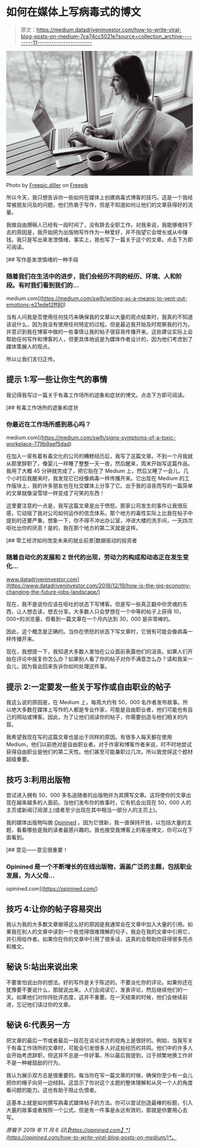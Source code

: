 # 如何在媒体上写病毒式的博文

> 原文：<https://medium.datadriveninvestor.com/how-to-write-viral-blog-posts-on-medium-7ce74cc5021e?source=collection_archive---------11----------------------->

![](img/285e74549a72ce14e1d8f7d868f66177.png)

Photo by [Freepic.diller](https://www.freepik.com/freepic-diller) on [Freepik](https://www.freepik.com/free-photo/young-business-typing-netbook-keyboard-listening-music_2455312.htm#page=1&query=girl%20typing&position=6)

所以今天，我只想告诉你一些如何在媒体上创建病毒式博客的技巧。这是一个我经常被朋友问及的问题，他们热衷于写作，但是不知道如何让他们的文章获得好的流量。

我做自由撰稿人已经有一段时间了，没有辞去全职工作。对我来说，我能够维持下去的原因是，我开始把为出版物写作作为一种爱好，并不指望它会增长或从中赚钱。我只是写出来发泄情绪，事实上，我也写了一篇关于这个的文章。点击下方即可阅读。

[](https://medium.com/swlh/writing-as-a-means-to-vent-out-emotions-e21ede12ff80) [## 写作是发泄情绪的一种手段

### 随着我们在生活中的进步，我们会经历不同的经历、环境、人和阶段。有时我们看到我们的…

medium.com](https://medium.com/swlh/writing-as-a-means-to-vent-out-emotions-e21ede12ff80) 

当有人问我是否使用任何技巧来确保我的文章以大量的观点结束时，我真的不知道该说什么，因为我没有使用任何特定的过程。但是最近我开始及时观察我的行为，并意识到我在博客中做的一些事情让我的帖子很容易传播开来。这些建议实际上会帮助任何写作和博客的人，但更具体地说是为媒体作者设计的，因为他们考虑到了媒体策展人的观点。

所以让我们言归正传。

## 提示 1:写一些让你生气的事情

我记得我写过一篇关于有毒工作场所的迹象和症状的博文。点击下方即可阅读。

[](https://medium.com/swlh/signs-symptoms-of-a-toxic-workplace-779b9aef5dad) [## 有毒工作场所的迹象和症状

### 你最近在工作场所感到恶心吗？

medium.com](https://medium.com/swlh/signs-symptoms-of-a-toxic-workplace-779b9aef5dad) 

在加入一家有着有毒文化的公司的糟糕经历后，我写了这篇文章。不到一个月我就从那里辞职了，像婴儿一样睡了整整一天一夜，然后醒来，周末开始写这篇作品。我用了大概 45 分钟就完成了，把它贴在了 Medium 上，然后又睡了一会儿。几个小时后我醒来时，我发现它已经像病毒一样传播开来。它出现在 Medium 的工作版块上，我的许多朋友也在社交媒体上分享了它。出于我的沮丧而写的一篇简单的文章就像滚雪球一样变成了可笑的东西！

这里要注意的一点是，我写这篇文章是出于愤怒。那家公司发生的事件让我很反感，它动摇了我对公司如何运作的信念体系。那个地方的毒性实际上比我在帖子中提到的还要严重。想象一下，你不得不冲出办公室，冲进大楼的洗手间，一天四次呕吐出你的厌恶！是的，我在那个地方的第二天就是这样。

[](https://www.datadriveninvestor.com/2018/12/19/how-is-the-gig-economy-changing-the-future-jobs-landscape/) [## 零工经济如何改变未来的就业前景|数据驱动的投资者

### 随着自动化的发展和 Z 世代的出现，劳动力的构成和动态正在发生变化…

www.datadriveninvestor.com](https://www.datadriveninvestor.com/2018/12/19/how-is-the-gig-economy-changing-the-future-jobs-landscape/) 

现在，我不是说你应该在呕吐的状态下写博客。但是写一些真正戳中你灵魂的东西，让人想去读，想去分享。大多数人只会梦想在一个中等的帖子上获得 10，000+的浏览量，但看到一篇文章在一个月内达到 30，000 是非常棒的。

因此，这个概念是正确的。当你在愤怒的状态下写文章时，它很有可能会像病毒一样传播开来。

现在，我想提一下，我知道大多数人害怕在公众面前表露他们的沮丧。如果人们开始在评论中报复你怎么办？如果别人看了你的帖子对你不满意怎么办？请和我呆一会儿，因为我会回来告诉你如何处理这件事。

## 提示 2:一定要发一些关于写作或自由职业的帖子

我这么说的原因是，在 Medium 上，每周大约有 50，000 名作者发布故事。所以绝大多数在媒体上写作的人都是专业作家，可能是自由职业者，他们可能也有自己的网站或博客。因此，为了让他们阅读你的帖子，你需要创造与他们相关的内容。

我希望我现在写的这篇文章也是出于同样的原因。有很多人每天都在使用 Medium，他们以前绝对是自由职业者。对于作家和博客作者来说，时不时地尝试获得自由职业是他们的第二天性。他们甚至可能兼职过几次。所以我觉得这个题材超级重要。

## 技巧 3:利用出版物

尝试进入拥有 50，000 多名追随者的出版物并为其撰写文章。这将使你的文章出现在越来越多的人面前。当他们发布你的故事时，它有机会出现在 50，000 人的主页或新闻订阅源上(或者至少出现在其中相当一部分人的主页上)。

我的媒体出版物叫做 [Opinined](https://medium.com/opinined) 。因为它很新，我一直保持开放，以包括大量的主题，看看哪些是我的读者最感兴趣的。我也接受我博客上的客座博文，你可以在下面看到。

[](https://opinined.com/) [## 意见——意见很重要！

### Opinined 是一个不断增长的在线出版物，涵盖广泛的主题，包括职业发展，为人父母…

opinined.com](https://opinined.com/) 

## 技巧 4:让你的帖子容易突出

我认为我的大多数文章做得这么好的原因是我通常会在文章中加入大量的引用。如果我在别人的文章中读到一个我觉得很难理解的句子，我会在我的文章中引用它，并引用给作者。如果你在你的文章中引用了很多话，这真的会帮助你获得很多亮点和推文。

## 秘诀 5:站出来说出来

不要害怕说出你的想法。好的写作是关于陈述的。不要淡化你的评论。如果你还在犹豫要不要说什么，那就说出来。人们会阅读它，发表评论，然后继续他们的一天。如果他们对你持批评态度，这并不重要。在一天结束的时候，他们会继续前进，忘记他们读过你的文章。

## 秘诀 6:代表另一方

把文章的最后一节或者最后一段花在谈论对方的视角上是很好的。例如，当我写关于有毒工作场所的文章时，可能会引发很多人对这些经历的共鸣。他们中的许多人会开始考虑辞职，但这并不总是一件好事。所以最后我提到，过于频繁地换工作并不是一种被鼓励的行为。

我认为展示双方总是很重要的。每当你在写一篇文章的时候，确保你至少有一会儿把你的帽子向另一边倾斜。这显示了你对这个主题的整体理解和从另一个人的角度看问题的能力。这也有助于阻止仇恨者。

这基本上就是如何撰写病毒式媒体帖子的方法。你可以尝试创造最棒的标题，引入大量的故事或者按照一个公式，但是有一件事是永远有效的，那就是你要用心去写。

*原载于 2019 年 11 月 6 日*[*【https://opinined.com】*](https://opinined.com/how-to-write-viral-blog-posts-on-medium/)*。*